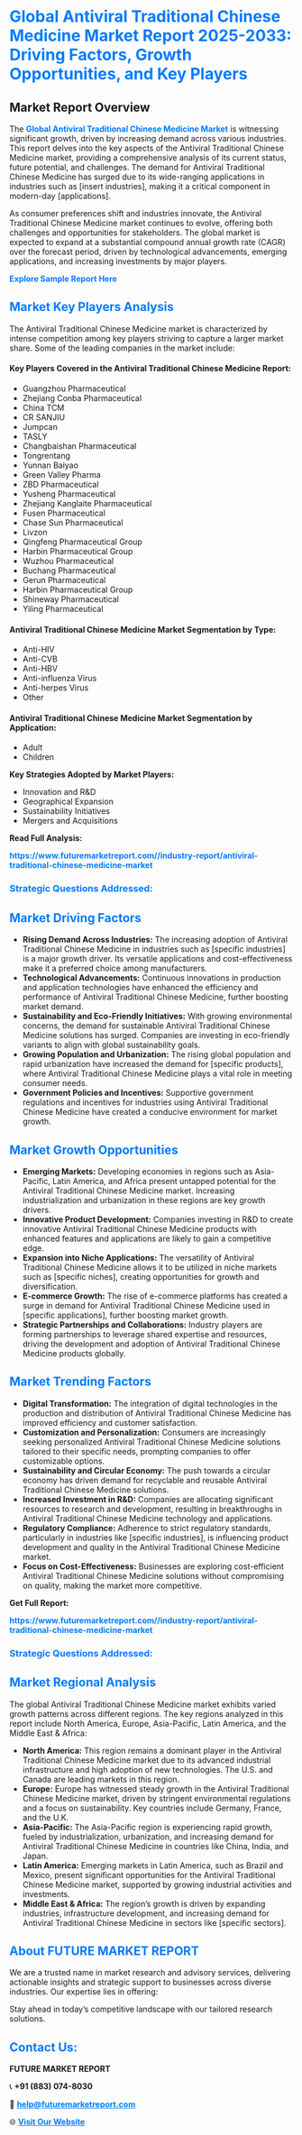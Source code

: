 <h1 style="color: #007BFF;">Global Antiviral Traditional Chinese Medicine Market Report 2025-2033: Driving Factors, Growth Opportunities, and Key Players</h1>

<section id="overview">
<h2>Market Report Overview</h2>
<p>The <a href="https://www.futuremarketreport.com//industry-report/antiviral-traditional-chinese-medicine-market" style="color: #007BFF; text-decoration: none;"><strong>Global Antiviral Traditional Chinese Medicine Market</strong></a> is witnessing significant growth, driven by increasing demand across various industries. This report delves into the key aspects of the Antiviral Traditional Chinese Medicine market, providing a comprehensive analysis of its current status, future potential, and challenges. The demand for Antiviral Traditional Chinese Medicine has surged due to its wide-ranging applications in industries such as [insert industries], making it a critical component in modern-day [applications].</p>
<p>As consumer preferences shift and industries innovate, the Antiviral Traditional Chinese Medicine market continues to evolve, offering both challenges and opportunities for stakeholders. The global market is expected to expand at a substantial compound annual growth rate (CAGR) over the forecast period, driven by technological advancements, emerging applications, and increasing investments by major players.</p>
</section>

<section id="overview">
<p><a href="https://www.futuremarketreport.com//request-sample/reportId=78147" style="color: #007BFF; text-decoration: none;"><strong>Explore Sample Report Here</strong></a></p>
</section>

<section id="key-players">
<h2 style="color: #007BFF;">Market Key Players Analysis</h2>
<p>The Antiviral Traditional Chinese Medicine market is characterized by intense competition among key players striving to capture a larger market share. Some of the leading companies in the market include:</p>
<h4>Key Players Covered in the Antiviral Traditional Chinese Medicine Report:</h4>
<ul><li>Guangzhou Pharmaceutical</li><li>Zhejiang Conba Pharmaceutical</li><li>China TCM</li><li>CR SANJIU</li><li>Jumpcan</li><li>TASLY</li><li>Changbaishan Pharmaceutical</li><li>Tongrentang</li><li>Yunnan Baiyao</li><li>Green Valley Pharma</li><li>ZBD Pharmaceutical</li><li>Yusheng Pharmaceutical</li><li>Zhejiang Kanglaite Pharmaceutical</li><li>Fusen Pharmaceutical</li><li>Chase Sun Pharmaceutical</li><li>Livzon</li><li>Qingfeng Pharmaceutical Group</li><li>Harbin Pharmaceutical Group</li><li>Wuzhou Pharmaceutical</li><li>Buchang Pharmaceutical</li><li>Gerun Pharmaceutical</li><li>Harbin Pharmaceutical Group</li><li>Shineway Pharmaceutical</li><li>Yiling Pharmaceutical</li></ul>
<h4>Antiviral Traditional Chinese Medicine Market Segmentation by Type:</h4>
<ul><li>Anti-HIV</li><li>Anti-CVB</li><li>Anti-HBV</li><li>Anti-influenza Virus</li><li>Anti-herpes Virus</li><li>Other</li></ul>

<h4>Antiviral Traditional Chinese Medicine Market Segmentation by Application:</h4>
<ul><li>Adult</li><li>Children</li></ul>
<p><strong>Key Strategies Adopted by Market Players:</strong></p>
<ul>
<li>Innovation and R&D</li>
<li>Geographical Expansion</li>
<li>Sustainability Initiatives</li>
<li>Mergers and Acquisitions</li>
</ul>
</section>

<section>
<p><strong>Read Full Analysis: </strong></p><a href="https://www.futuremarketreport.com//industry-report/antiviral-traditional-chinese-medicine-market" style="color: #007BFF; text-decoration: none;"><strong>https://www.futuremarketreport.com//industry-report/antiviral-traditional-chinese-medicine-market</strong></a>
<h3 style="color: #007BFF;">Strategic Questions Addressed:</h3>
</section>

<section id="driving-factors">
<h2 style="color: #007BFF;">Market Driving Factors</h2>
<ul>
<li><strong>Rising Demand Across Industries:</strong> The increasing adoption of Antiviral Traditional Chinese Medicine in industries such as [specific industries] is a major growth driver. Its versatile applications and cost-effectiveness make it a preferred choice among manufacturers.</li>
<li><strong>Technological Advancements:</strong> Continuous innovations in production and application technologies have enhanced the efficiency and performance of Antiviral Traditional Chinese Medicine, further boosting market demand.</li>
<li><strong>Sustainability and Eco-Friendly Initiatives:</strong> With growing environmental concerns, the demand for sustainable Antiviral Traditional Chinese Medicine solutions has surged. Companies are investing in eco-friendly variants to align with global sustainability goals.</li>
<li><strong>Growing Population and Urbanization:</strong> The rising global population and rapid urbanization have increased the demand for [specific products], where Antiviral Traditional Chinese Medicine plays a vital role in meeting consumer needs.</li>
<li><strong>Government Policies and Incentives:</strong> Supportive government regulations and incentives for industries using Antiviral Traditional Chinese Medicine have created a conducive environment for market growth.</li>
</ul>
</section>

<section id="growth-opportunities">
<h2 style="color: #007BFF;">Market Growth Opportunities</h2>
<ul>
<li><strong>Emerging Markets:</strong> Developing economies in regions such as Asia-Pacific, Latin America, and Africa present untapped potential for the Antiviral Traditional Chinese Medicine market. Increasing industrialization and urbanization in these regions are key growth drivers.</li>
<li><strong>Innovative Product Development:</strong> Companies investing in R&D to create innovative Antiviral Traditional Chinese Medicine products with enhanced features and applications are likely to gain a competitive edge.</li>
<li><strong>Expansion into Niche Applications:</strong> The versatility of Antiviral Traditional Chinese Medicine allows it to be utilized in niche markets such as [specific niches], creating opportunities for growth and diversification.</li>
<li><strong>E-commerce Growth:</strong> The rise of e-commerce platforms has created a surge in demand for Antiviral Traditional Chinese Medicine used in [specific applications], further boosting market growth.</li>
<li><strong>Strategic Partnerships and Collaborations:</strong> Industry players are forming partnerships to leverage shared expertise and resources, driving the development and adoption of Antiviral Traditional Chinese Medicine products globally.</li>
</ul>
</section>

<section id="trending-factors">
<h2 style="color: #007BFF;">Market Trending Factors</h2>
<ul>
<li><strong>Digital Transformation:</strong> The integration of digital technologies in the production and distribution of Antiviral Traditional Chinese Medicine has improved efficiency and customer satisfaction.</li>
<li><strong>Customization and Personalization:</strong> Consumers are increasingly seeking personalized Antiviral Traditional Chinese Medicine solutions tailored to their specific needs, prompting companies to offer customizable options.</li>
<li><strong>Sustainability and Circular Economy:</strong> The push towards a circular economy has driven demand for recyclable and reusable Antiviral Traditional Chinese Medicine solutions.</li>
<li><strong>Increased Investment in R&D:</strong> Companies are allocating significant resources to research and development, resulting in breakthroughs in Antiviral Traditional Chinese Medicine technology and applications.</li>
<li><strong>Regulatory Compliance:</strong> Adherence to strict regulatory standards, particularly in industries like [specific industries], is influencing product development and quality in the Antiviral Traditional Chinese Medicine market.</li>
<li><strong>Focus on Cost-Effectiveness:</strong> Businesses are exploring cost-efficient Antiviral Traditional Chinese Medicine solutions without compromising on quality, making the market more competitive.</li>
</ul>
</section>

<section>
<p><strong>Get Full Report: </strong></p><a href="https://www.futuremarketreport.com//industry-report/antiviral-traditional-chinese-medicine-market" style="color: #007BFF; text-decoration: none;"><strong>https://www.futuremarketreport.com//industry-report/antiviral-traditional-chinese-medicine-market</strong></a>
<h3 style="color: #007BFF;">Strategic Questions Addressed:</h3>
</section>


<section id="regional-analysis">
<h2 style="color: #007BFF;">Market Regional Analysis</h2>
<p>The global Antiviral Traditional Chinese Medicine market exhibits varied growth patterns across different regions. The key regions analyzed in this report include North America, Europe, Asia-Pacific, Latin America, and the Middle East & Africa:</p>
<ul>
<li><strong>North America:</strong> This region remains a dominant player in the Antiviral Traditional Chinese Medicine market due to its advanced industrial infrastructure and high adoption of new technologies. The U.S. and Canada are leading markets in this region.</li>
<li><strong>Europe:</strong> Europe has witnessed steady growth in the Antiviral Traditional Chinese Medicine market, driven by stringent environmental regulations and a focus on sustainability. Key countries include Germany, France, and the U.K.</li>
<li><strong>Asia-Pacific:</strong> The Asia-Pacific region is experiencing rapid growth, fueled by industrialization, urbanization, and increasing demand for Antiviral Traditional Chinese Medicine in countries like China, India, and Japan.</li>
<li><strong>Latin America:</strong> Emerging markets in Latin America, such as Brazil and Mexico, present significant opportunities for the Antiviral Traditional Chinese Medicine market, supported by growing industrial activities and investments.</li>
<li><strong>Middle East & Africa:</strong> The region’s growth is driven by expanding industries, infrastructure development, and increasing demand for Antiviral Traditional Chinese Medicine in sectors like [specific sectors].</li>
</ul>
</section>

<footer>
<h2 style="color: #007BFF;">About FUTURE MARKET REPORT</h2>
<p>We are a trusted name in market research and advisory services, delivering actionable insights and strategic support to businesses across diverse industries. Our expertise lies in offering:</p>

<p>Stay ahead in today’s competitive landscape with our tailored research solutions.</p>

<h2 style="color: #007BFF;">Contact Us:</h2>
<p><strong>FUTURE MARKET REPORT</strong></p>
<p>📞 <strong>+91 (883) 074-8030</strong></p>
<p>📧 <strong><a href="mailto:help@futuremarketreport.com" style="color: #007BFF;">help@futuremarketreport.com</a></strong></p>
<p>🌐 <strong><a href="https://www.futuremarketreport.com/" style="color: #007BFF;">Visit Our Website</a></strong></p>
</footer>